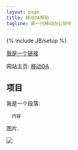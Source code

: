 ```yaml
---
layout: page
title: 移动OA帮助
tagline: 新一代移动办公软件
---
```

{% include JB/setup %}

 [我是一个链接](http://jekyllbootstrap.com/usage/jekyll-quick-start.html)

网站主页: [移动OA](http://115.28.217.147/yunzuzhi/signin)

## 项目

我是一个段落:
    
      内容

图片.


![](http://7xqaun.com1.z0.glb.clouddn.com/11041Z54412-5.jpg?imageMogr2/thumbnail/300x300/gravity/North/crop/300x185)
